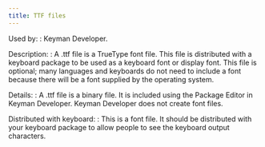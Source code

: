 ```yaml
---
title: TTF files
---
```


Used by:
:   Keyman Developer.

Description:
:   A .ttf file is a TrueType font file. This file is distributed with a
    keyboard package to be used as a keyboard font or display font. This
    file is optional; many languages and keyboards do not need to
    include a font because there will be a font supplied by the
    operating system.

Details:
:   A .ttf file is a binary file. It is included using the Package
    Editor in Keyman Developer. Keyman Developer does not create font
    files.

Distributed with keyboard:
:   This is a font file. It should be distributed with your keyboard
    package to allow people to see the keyboard output characters.
